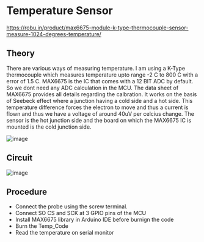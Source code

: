 # Temperature Sensor

https://robu.in/product/max6675-module-k-type-thermocouple-sensor-measure-1024-degrees-temperature/

## Theory

There are various ways of measuring temperature. I am using a K-Type thermocouple which measures temperature upto range -2 C to 800 C with a error of 1.5 C. MAX6675 is the IC that comes with a 12 BIT ADC by default. So we dont need any ADC calculation in the MCU. The data sheet of MAX6675 provides all details regarding the calbration. It works on the basis of Seebeck effect where a junction having a cold side and a hot side. This temperature difference forces the electron to move and thus a current is flown and thus we have a voltage of around 40uV per celcius change. The sensor is the hot junction side and the board on which the MAX6675 IC is mounted is the cold junction side. 

![image](https://github.com/MaxWadrin/Water_Quality_Prediction_System_using_IOT_and_AI/assets/61119096/b9c91f9c-a699-4a5a-93ce-0d5d44608a9a)


## Circuit

![image](https://github.com/MaxWadrin/Water_Quality_Prediction_System_using_IOT_and_AI/assets/61119096/553741c5-4a0f-4ea1-a8c2-f2f18d1258a2)

## Procedure

- Connect the probe using the screw terminal.
- Connect SO CS and SCK at 3 GPIO pins of the MCU
- Install MAX6675 library in Arduino IDE before burnign the code
- Burn the Temp_Code
- Read the temperature on serial monitor

